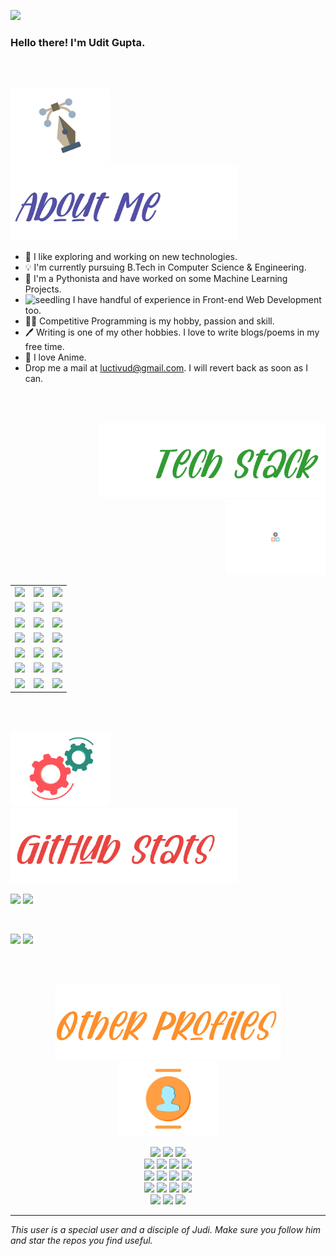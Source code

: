 <!-- image here -->

![](https://komarev.com/ghpvc/?username=luctivud)

### Hello there! I'm Udit Gupta.

<!-- I see that you have stumbled upon by GitHub profile, so let me introduce myself in a gist. _[clears throat]_ -->
<!-- <img src="https://media.giphy.com/media/hvRJCLFzcasrR4ia7z/giphy.gif" width="25px"> -->

<br>
<br>

<p align = "left"> 
<img src="https://github.com/luctivud/luctivud/blob/main/assets/gifs/pen-doretti-nicholas-dribble.gif" height="120em" />
<img src="https://github.com/luctivud/luctivud/blob/main/assets/imgs/about-me-light-0x01.jpg" height="120em" />
</p>

- 🔭 I like exploring and working on new technologies.
- 💡 I'm currently pursuing B.Tech in Computer Science & Engineering.
- 🐍 I'm a Pythonista and have worked on some Machine Learning Projects.
- <g-emoji class="g-emoji" alias="seedling" fallback-src="https://github.githubassets.com/images/icons/emoji/unicode/1f331.png"><img class="emoji" alt="seedling" height="20" width="20" src="https://github.githubassets.com/images/icons/emoji/unicode/1f331.png"></g-emoji> I have handful of experience in Front-end Web Development too. 
- 👨‍💻 Competitive Programming is my hobby, passion and skill.
- 🖊️ Writing is one of my other hobbies. I love to write blogs/poems in my free time.
- 💙 I love Anime. 
- Drop me a mail at <a href = "mailto:luctivud@gmail.com">luctivud@gmail.com</a>. I will revert back as soon as I can.
<!-- - <a href ="mailto:luctivud@gmail.com">![Gmail Badge](https://img.shields.io/badge/-luctivud@gmail.com-c14438?style=flat-square&logo=Gmail&logoColor=white&link=mailto:luctivud@gmail.com)</a> -->

<br>
<br>

<p align = "right">
  <img src="https://github.com/luctivud/luctivud/blob/main/assets/imgs/Tech-stack-light-0x01.jpg" height="120em" />
  <img src="https://github.com/luctivud/luctivud/blob/main/assets/gifs/resp-dribble.gif" height="120em" />
</p>

<div align = "right">
  <table>
    <tr>
      <td> <img src = "https://img.shields.io/badge/-C++-05122A?style=flat&logo=C%2B%2B&logoColor=00599C" \> </td>
      <td> <img src = "https://img.shields.io/badge/-C-05122A?style=flat&logo=C&logoColor=A8B9CC" \> </td>
      <td> <img src = "https://img.shields.io/badge/-Kotlin-05122A?style=flat&logo=kotlin" \> </td>
    </tr>
    <tr>
      <td> <img src = "https://img.shields.io/badge/-Python3-05122A?style=flat&logo=python" \> </td>
      <td> <img src = "https://img.shields.io/badge/-pypy3-05122A?style=flat&logo=pypy" \> </td>
      <td> <img src = "https://img.shields.io/badge/-Numpy-05122A?style=flat&logo=numpy" \> </td>
    </tr>
    <tr>
      <td> <img src = "https://img.shields.io/badge/-Pandas-05122A?style=flat&logo=pandas" \> </td>
      <td> <img src = "https://img.shields.io/badge/-Scipy-05122A?style=flat&logo=scipy" \> </td>
      <td> <img src = "https://img.shields.io/badge/-Tableau-05122A?style=flat&logo=Tableau" \> </td>
    </tr>
    <tr>
      <td> <img src = "https://img.shields.io/badge/-HTML5-05122A?style=flat&logo=HTML5" \> </td>
      <td> <img src = "https://img.shields.io/badge/-CSS3-05122A?style=flat&logo=CSS3&logoColor=1572B6" \> </td>
      <td> <img src = "https://img.shields.io/badge/-Bootstrap4-05122A?style=flat&logo=bootstrap&logoColor=563D7C" \> </td>
    </tr>
    <tr>
      <td> <img src = "https://img.shields.io/badge/-JavaScript-05122A?style=flat&logo=javascript" \> </td>
      <td> <img src = "https://img.shields.io/badge/-TypeScript-05122A?style=flat&logo=typescript" \> </td>
      <td> <img src = "https://img.shields.io/badge/-Angular7-05122A?style=flat&logo=angular" \> </td>
    </tr>
    <tr>
      <td> <img src = "https://img.shields.io/badge/-MySQL-05122A?style=flat&logo=mysql" \> </td>
      <td> <img src = "https://img.shields.io/badge/-Markdown-05122A?style=flat&logo=markdown" \> </td>
      <td> <img src = "https://img.shields.io/badge/-Latex-05122A?style=flat&logo=latex" \> </td>
    </tr>
    <tr>
      <td> <img src = "https://img.shields.io/badge/-Git-05122A?style=flat&logo=git" \> </td>
      <td> <img src = "https://img.shields.io/badge/-Sublime%20Text%203-05122A?style=flat&logo=sublimetext" \> </td>
      <td> <img src = "https://img.shields.io/badge/-Visual%20Studio%20Code-05122A?style=flat&logo=visual-studio-code&logoColor=007ACC" \> </td>
    </tr>
  </table>
</div>

<br>
<br>

<!-- ### ⚙️ &nbsp;GitHub Analytics -->

<p align = "left"> 
  <img src="https://github.com/luctivud/luctivud/blob/main/assets/gifs/motion-doretti-nicolas-dribble.gif" height="120em" />
  <img src="https://github.com/luctivud/luctivud/blob/main/assets/imgs/Github-stats-light-0x01.jpg" height="120em" />
</p>


<p align = "left">
  <img height="200em" src="https://github-readme-stats-eight-theta.vercel.app/api?username=luctivud&show_icons=true&theme=buefy&include_all_commits=true&count_private=true"/>
  <img height ="150em" src= "https://github-profile-trophy.vercel.app/?username=luctivud&theme=flat&rank=SECRET,S,AAA,AA,B,C,A&no-bg=true&no-frame=true&margin-w=0" />
</p>

<br>
<p align = "left">
  <img height = "150em" src="https://github-readme-stats-eight-theta.vercel.app/api/top-langs/?username=luctivud&layout=compact&langs_count=5&theme=buefy"/>
  <img height = "150em" src="https://github-readme-stats-eight-theta.vercel.app/api/top-langs/?username=luctivud&hide=Jupyter%20Notebook&layout=compact&langs_count=7&theme=darcula"/>
</p>

<br>
<br>

<!-- ### 🤝🏻 &nbsp;Connect with Me -->

<p align = "center"> 
  <img src="https://github.com/luctivud/luctivud/blob/main/assets/imgs/OtherProfiles-light-0x1.jpg" height="120em" />
  <img src="https://github.com/luctivud/luctivud/blob/main/assets/gifs/team-doretti-nicolas-dribble.gif" height="120em" />
</p>

<p align="center">
<a href="https://www.linkedin.com/in/udit-gupta-1b7863135/"><img src="https://img.shields.io/badge/-Udit%20Gupta-0077B5?style=flat&logo=Linkedin&logoColor=white"/></a>
<a href="mailto:luctivud@gmail.com"><img src="https://img.shields.io/badge/-luctivud@gmail.com-D14836?style=flat&logo=Gmail&logoColor=white"/></a>
<a href="https://twitter.com/luctivud"><img src="https://img.shields.io/badge/-@luctivud-1877F2?style=flat&logo=Twitter&logoColor=white"/></a>
<br>
<a href="https://instagram.com/t1d.ug"><img src="https://img.shields.io/badge/-@t1d.ug-E4405F?style=flat&logo=Instagram&logoColor=white"/></a>
<a href="https://m.facebook.com/udit.gupta.10048"><img src="https://img.shields.io/badge/-UditGupta-3B5998?style=flat&logo=Facebook&logoColor=white"/></a>
<a href="https://www.miraquill.com/luctivud"><img src="https://img.shields.io/badge/Miraquill-luctivud-dc4e41?style=flat&logo=&logoColor=white"/></a>
<a href="https://www.quora.com/profile/Udit-Gupta-%E0%A4%89%E0%A4%A6%E0%A4%BF%E0%A4%A4-%E0%A4%97%E0%A5%81%E0%A4%AA%E0%A5%8D%E0%A4%A4%E0%A4%BE-1"><img src="https://img.shields.io/badge/-luctivud-A82723?style=flat&logo=Quora&logoColor=white"/></a>
<br>
<a href="https://clist.by/coder/luctivud/"><img src="https://img.shields.io/badge/clist-luctivud-080908?style=flat&logo=Clist&logoColor=white"/></a>
<a href="https://codeforces.com/profile/luctivud"><img src="https://img.shields.io/badge/-luctivud-445F9D?style=flat&logo=Codeforces&logoColor=white"/></a>
<a href="https://www.codechef.com/users/light301"><img src="https://img.shields.io/badge/-light301-5D3319?style=flat&logo=Codechef&logoColor=white"/></a>
<a href="https://leetcode.com/luctivud/"><img src="https://img.shields.io/badge/-luctivud-FFA116?style=flat&logo=Leetcode&logoColor=white"/></a>
<br>
<a href="https://www.hackerearth.com/@luctivud"><img src="https://img.shields.io/badge/-luctivud-323754?style=flat&logo=Hackerearth&logoColor=white"/></a>
<a href="https://atcoder.jp/users/luctivud"><img src="https://img.shields.io/badge/Atcoder-luctivud-222222?style=flat&logo=atcoder&logoColor=white"/></a>
<a href="https://www.hackerrank.com/luctivud?hr_r=1"><img src="https://img.shields.io/badge/-luctivud-2EC866?style=flat&logo=Hackerrank&logoColor=white"/></a>
<a href="https://www.topcoder.com/members/luctivud"><img src="https://img.shields.io/badge/-luctivud-43D7B0?style=flat&logo=Topcoder&logoColor=white"/></a>
<br />
<a href="https://auth.geeksforgeeks.org/user/luctivud/profile"><img src="https://img.shields.io/badge/-luctivud-2f8d46?style=flat&logo=Geeksforgeeks&logoColor=white"/></a>
<a href="https://stackoverflow.com/users/11529601/luctivud"><img src="https://img.shields.io/badge/-luctivud-f48024?style=flat&logo=Stackoverflow&logoColor=white"/></a>
<a href="https://www.stopstalk.com/user/profile/luctivud"><img src="https://img.shields.io/badge/stopstalk-luctivud-f5f508?style=flat&logo=Stopstalk&logoColor=white"/></a>
</p>

<hr>

_This user is a special user and a disciple of Judi. Make sure you follow him and star the repos you find useful._




<!-- <div align = "center">
  <p>
  <img align="center" src="https://github-readme-stats.vercel.app/api/top-langs/?username=luctivud&theme=dark&layout=compact" /></p><p><img src="https://i.giphy.com/media/LMt9638dO8dftAjtco/200.webp" width="100">
  <img src="https://i.giphy.com/media/IdyAQJVN2kVPNUrojM/200.webp" width="100">
  <img src="https://i.giphy.com/media/KzJkzjggfGN5Py6nkT/200.webp" width="100"><img src=https://media3.giphy.com/media/XAxylRMCdpbEWUAvr8/giphy.gif width="105"><img src=https://media4.giphy.com/media/fsEaZldNC8A1PJ3mwp/giphy.gif width="105"></p>
  </div> -->


<!-- ![C]()&nbsp;
![Kotlin]()&nbsp;
\
![Python]()&nbsp;
![Pypy]()&nbsp;
![Numpy]()&nbsp;
\
![Pandas]()&nbsp;
![Scipy]()&nbsp;
![Tableau]()&nbsp;
\
![HTML]()&nbsp;
![CSS]()&nbsp;
![Bootstrap]()
\
![JavaScript]()&nbsp;
![TypeScript]()&nbsp;
![Angular7]()&nbsp;
\
![MySQL]()&nbsp;
![Git]()&nbsp;
![Markdown]()
\
![Latex]()
![Visual Studio Code]()&nbsp;
![Sublime3]() -->


<!-- ![GitHub](https://img.shields.io/badge/-GitHub-05122A?style=flat&logo=github)&nbsp; -->
<!-- ![Java](https://img.shields.io/badge/-Java-05122A?style=flat&logo=java)&nbsp; -->
